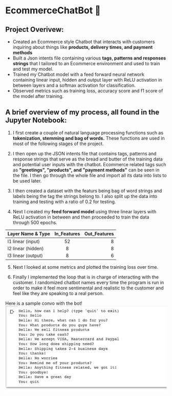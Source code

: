 # EcommerceChatBot 🤖

## Project Overivew:
* Created an Ecommerce style Chatbot that interacts with customers inquiring about things like **products, delivery times, and payment methods**
* Built a Json intents file containing various **tags, patterns and responses strings** that I tailored to an Ecommerce environment and used to train and test my model.
* Trained my Chatbot model with a feed forward neural network containing linear input, hidden and output layer with ReLU activation in between layers and a softmax activation for classification.
* Observed metrics such as training loss, accuracy score and f1 score of the model after training.


## A brief overview of my process, all found in the Jupyter Notebook:
1) I first create a couple of natural language processing functions such as **tokenization, stemming and bag of words.** These functions are used in most of the following stages of the project.

2) I then open up the JSON intents file that contains tags, patterns and response strings that serve as the bread and butter of the training data and potential user inputs with the chatbot. Ecommerce related tags such as **"greetings", "products", and "payment methods"** can be seen in the file. I then go through the whole file and import all its data into lists to be used later.

3) I then created a dataset with the featurs being bag of word strings and labels being the tag the strings belong to. I also split up the data into training and testing with a ratio of 0.2 for testing.

4) Next I created my **feed forward model** using three linear layers with ReLU activation in between and then proceeded to train the data through 500 epochs.

| Layer Name & Type | In_Features | Out_Features |
| :---              |:---:        |          ---:|
| l1 linear (input)         | 52          | 8            |
| l2 linear (hidden) | 8 | 8 | 
| l3 linear (output) | 8       | 6|

5) Next I looked at some metrics and plotted the training loss over time.

6) Finally I implemented the loop that is in charge of interacting with the customer. I randomized chatbot names every time the program is run in order to make it feel more sentimental and realistic to the customer and feel like they are speaking to a real person.



Here is a sample convo with the bot!
![Image](https://github.com/akhalifaa/EcommerceChatBot/blob/main/Example%20Convo.png)
